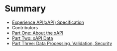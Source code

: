 # Summary

* [Experience API(xAPI) Specification](README.md)
* Contributors
* [Part One: About the xAPI](xAPI-About.md#partone)
* [Part Two: xAPI Data](xAPI-Data.md#parttwo)
* [Part Three: Data Processing, Validation, Security](xAPI-Communication.md#partthree)

